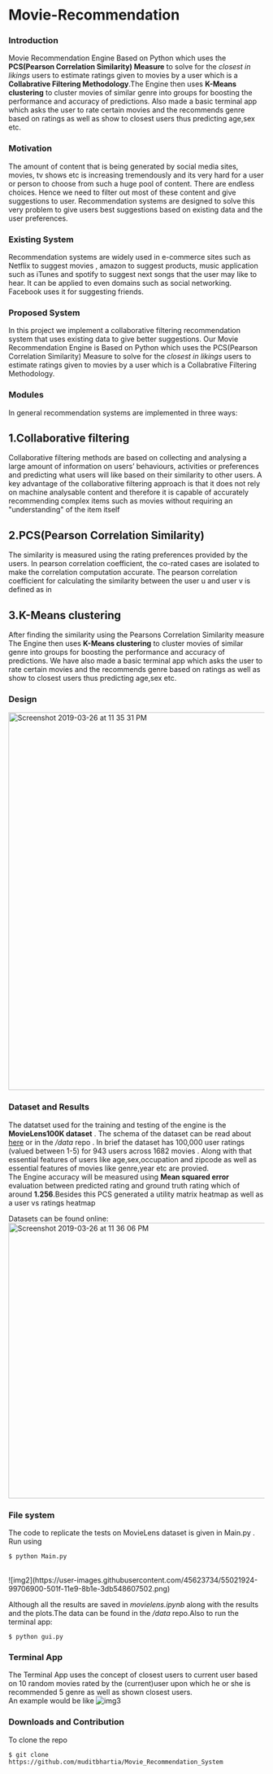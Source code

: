 Movie-Recommendation
=============================
### Introduction 
Movie Recommendation Engine Based on Python which uses the __PCS(Pearson Correlation Similarity) Measure__ to solve for the *closest in likings* users to estimate ratings given to movies by a user which is a __Collabrative Filtering Methodology__.The Engine then uses __K-Means clustering__ to cluster movies of similar genre into groups for boosting the performance and accuracy of predictions. Also made a basic terminal app which asks the user to rate certain movies and the recommends genre based on ratings as well as show to closest users thus predicting age,sex etc. 

### Motivation
The amount of content that is being generated by social media sites, movies, tv shows etc is increasing tremendously and its very hard for a user or person to choose from such a huge pool of content. 
There are endless choices. Hence we need to filter out most of these content and give suggestions to user. 
Recommendation systems are designed to solve this very problem to give users best suggestions based on existing data and the user preferences. 

### Existing System

Recommendation systems are widely used in e-commerce sites such as Netflix to suggest movies , amazon to suggest products, music application such as iTunes and spotify to suggest next songs that the user may like to hear. It can be applied to even domains such as social networking. Facebook uses it for suggesting friends. 


### Proposed System

In this project we implement a collaborative filtering recommendation system that uses existing data to give better suggestions. 
Our Movie Recommendation Engine is Based on Python which uses the PCS(Pearson Correlation Similarity) Measure to solve for the *closest in likings* users to estimate ratings given to movies by a user which is a Collabrative Filtering Methodology.

### Modules

In general recommendation systems are implemented in three ways:
## 1.Collaborative filtering
Collaborative filtering methods are based on collecting and analysing a large amount of information on users’ behaviours, activities or preferences and predicting what users will like based on their similarity to other users. 
A key advantage of the collaborative filtering approach is that it does not rely on machine analysable content and therefore it is capable of accurately recommending complex items such as movies without requiring an "understanding" of the item itself

## 2.PCS(Pearson Correlation Similarity)

The similarity is measured using the rating preferences provided by the users. 
In pearson correlation coefficient, the co-rated cases are isolated to make the correlation computation accurate. The pearson correlation coefficient for calculating the similarity between the user u and user v is defined as in 

## 3.K-Means clustering
After finding the similarity using the Pearsons Correlation Similarity measure  
The Engine then uses __K-Means clustering__ to cluster movies of similar genre into groups for boosting the performance and accuracy of predictions.
We have also made a basic terminal app which asks the user to rate certain movies and the recommends genre based on ratings as well as show to closest users thus predicting age,sex etc. 
 
### Design

<img width="742" alt="Screenshot 2019-03-26 at 11 35 31 PM" src="https://user-images.githubusercontent.com/45623734/55022219-21567300-5020-11e9-9e39-597bc453fd35.png">


### Dataset and Results
The datatset used for the training and testing of the engine is the __MovieLens100K dataset__ . The schema of the dataset can be read about [here](http://files.grouplens.org/datasets/movielens/ml-100k-README.txt) or in the */data* repo . In brief the dataset has 100,000 user ratings (valued between 1-5) for 943 users across 1682 movies . Along with that essential features of users like age,sex,occupation and zipcode as well as essential features of movies like genre,year etc are provied.</br>
The Engine accuracy will be measured using __Mean squared error__ evaluation between predicted rating and ground truth rating which of around __1.256__.Besides this PCS generated a utility matrix heatmap as well as a user vs ratings heatmap </br>


Datasets can be found online:
</br>
<img width="541" alt="Screenshot 2019-03-26 at 11 36 06 PM" src="https://user-images.githubusercontent.com/45623734/55022123-f1a76b00-501f-11e9-911f-b34b8277c422.png">


### File system
The code to replicate the tests on MovieLens dataset is given in Main.py . Run using 

```
$ python Main.py
```
</br>
![img2](https://user-images.githubusercontent.com/45623734/55021924-99706900-501f-11e9-8b1e-3db548607502.png)

Although all the results are saved in *movielens.ipynb* along with the results and the plots.The data can be found in the */data* repo.Also to run the terminal app:
```
$ python gui.py
```
### Terminal App
The Terminal App uses the concept of closest users to current user based on 10 random movies rated by the (current)user upon which he or she is recommended 5 genre as well as shown closest users.
</br>
An example would be like ![img3](https://user-images.githubusercontent.com/45623734/55021244-6d081d00-501e-11e9-84e3-3e35219406a0.png)

### Downloads and Contribution 
To clone the repo 
```
$ git clone https://github.com/muditbhartia/Movie_Recommendation_System
```

